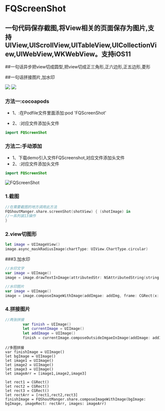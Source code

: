 # FQScreenShot

## 一句代码保存截图,将View相关的页面保存为图片,支持 UIView,UIScrollView,UITableView,UICollectionView,UIWebView,WKWebView。支持iOS11

##一句话异步把view切成圆型,把view切成正三角形,正六边形,正五边形,菱形

##一句话拼接图片,加水印

[![](https://img.shields.io/badge/Supported-iOS9-4BC51D.svg?style=flat-square)](https://github.com/Teacher-Fu/FQScreenshot)
[![](https://img.shields.io/badge/Swift-compatible-4BC51D.svg?style=flat-square)](https://github.com/Teacher-Fu/FQScreenshot)


### 方法一:cocoapods
- 1、:在Podfile文件里面添加:pod 'FQScreenShot'

- 2、:对应文件添加头文件

```swift
import FQScreenShot

```

### 方法二:手动添加
- 1、下载demo引入文件FQScreenshot,对应文件添加头文件
- 2、:对应文件添加头文件

```swift
import FQScreenShot
```




![FQScreenShot](shot.gif)

###  1.截图

```swift
//在需要截图的地方调用此方法
FQShoutManger.share.screenShot(shotView) { (shotImage) in
//一系列装13操作
}
```

### 2.view切图形
```swift
let image = UIImageView()
image.async_maskRadiusImage(chartType: UIView.ChartType.circular)
```

###3.加水印
```swift
//水印文字
var image = UIImage()
image = image.drawTextInImage(attributedStr: NSAttributedString(string: "我是大哥"), corner: UIImage.WaterMarkCorner.TopLeft, margin: CGPoint(x: 20, y: 20))
```

```swift
//水印图片
var image = UIImage()
image = image.composeImageWithImage(addImgae: addImg, frame: CGRect(x: 0, y: 0, width:100, height:100), alpha: 1)

```
### 4.拼接图片
```swift
//两张拼接
        var finish = UIImage()
        let currentImage = UIImage()
        let addImage = UIImage()
        finish = currentImage.composeOutsideImgaeInImage(addImage: addImage, corner: UIImage.ComposeImageEnum.rightTop, margin: 20)
```
```
//多图拼接
var finishImage = UIImage()
let bgImage = UIImage()
let image1 = UIImage()
let image2 = UIImage()
let image3 = UIImage()
let imageArr = [image1,image2,image3]
        
let rect1 = CGRect()
let rect2 = CGRect()
let rect3 = CGRect()
let rectArr = [rect1,rect2,rect3]
finishImage = FQShoutManger.share.composeImageWithImage(bgImage: bgImage, imageRect: rectArr, images: imageArr)
```
